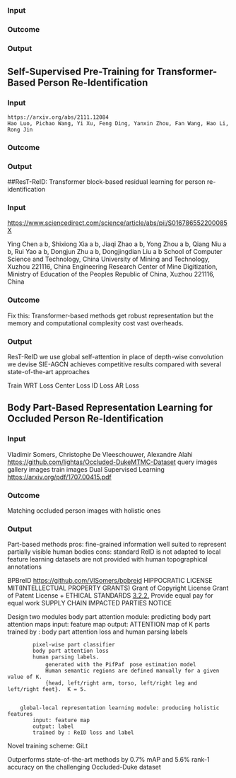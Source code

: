 
##
### Input
### Outcome
### Output

## Self-Supervised Pre-Training for Transformer-Based Person Re-Identification

### Input
    https://arxiv.org/abs/2111.12084
    Hao Luo, Pichao Wang, Yi Xu, Feng Ding, Yanxin Zhou, Fan Wang, Hao Li, Rong Jin
    
### Outcome
### Output

##ResT-ReID: Transformer block-based residual learning for person re-identification

### Input
https://www.sciencedirect.com/science/article/abs/pii/S016786552200085X

Ying Chen a b, Shixiong Xia a b, Jiaqi Zhao a b, Yong Zhou a b, Qiang Niu a b, Rui Yao a b, Dongjun Zhu a b, Dongjingdian Liu a b
School of Computer Science and Technology, China University of Mining and Technology, Xuzhou 221116, China
Engineering Research Center of Mine Digitization, Ministry of Education of the Peoples Republic of China, Xuzhou 221116, China

### Outcome
 Fix this:
    Transformer-based methods get robust representation but
    the memory and computational complexity cost vast overheads. 
  
### Output
ResT-ReID
 we use global self-attention in place of depth-wise convolution 
 we devise SIE-AGCN
 achieves competitive results compared with several state-of-the-art approaches

Train
 WRT Loss
 Center Loss
 ID Loss
 AR Loss
 
## Body Part-Based Representation Learning for Occluded Person Re-Identification
### Input
Vladimir Somers, Christophe De Vleeschouwer, Alexandre Alahi
https://github.com/lightas/Occluded-DukeMTMC-Dataset
    query images 
    gallery images
    train images
Dual Supervised Learning    
https://arxiv.org/pdf/1707.00415.pdf

### Outcome
Matching occluded person images with holistic ones

 
### Output
Part-based methods
 pros:  fine-grained information
        well suited to represent partially visible human bodies
 cons:  standard ReID is not adapted to local feature learning
        datasets are not provided with human topographical annotations

BPBreID https://github.com/VlSomers/bpbreid
        HIPPOCRATIC LICENSE
            MIT(INTELLECTUAL PROPERTY GRANTS) 
            Grant of Copyright License
            Grant of Patent License
            + 
            ETHICAL STANDARDS
                    [3.2.2.](#3.2.2) Provide equal pay for equal work
            SUPPLY CHAIN IMPACTED PARTIES
            NOTICE
            
        
Design two modules 
        body part attention module: predicting body part attention maps
            input: feature map
            output: ATTENTION map of K parts
            trained by : body part attention loss and human parsing labels
            
            pixel-wise part classifier
            body part attention loss
            human parsing labels.
                generated with the PifPaf　pose estimation model
                Human semantic regions are defined manually for a given value of K.
                {head, left/right arm, torso, left/right leg and left/right feet}.  K = 5.
                
            
        global-local representation learning module: producing holistic features
            input: feature map
            output: label
            trained by : ReID loss and label
            
Novel training scheme:  GiLt

Outperforms state-of-the-art methods by 
    0.7% mAP and 
    5.6% rank-1 accuracy 
    on the challenging Occluded-Duke dataset





